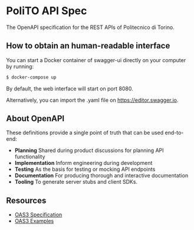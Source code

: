 # PoliTO API Spec
The OpenAPI specification for the REST APIs of Politecnico di Torino.

## How to obtain an human-readable interface
You can start a Docker container of swagger-ui directly on your computer by running: 
```bash
$ docker-compose up
``` 
By default, the web interface will start on port 8080.

Alternatively, you can import the .yaml file on https://editor.swagger.io.

## About OpenAPI
These definitions provide a single point of truth that can be used end-to-end:

- **Planning** Shared during product discussions for planning API functionality
- **Implementation** Inform engineering during development
- **Testing** As the basis for testing or mocking API endpoints
- **Documentation** For producing thorough and interactive documentation
- **Tooling** To generate server stubs and client SDKs.

## Resources

- [OAS3 Specification](http://spec.openapis.org/oas/v3.0.3)
- [OAS3 Examples](https://github.com/OAI/OpenAPI-Specification/tree/master/examples/v3.0)
